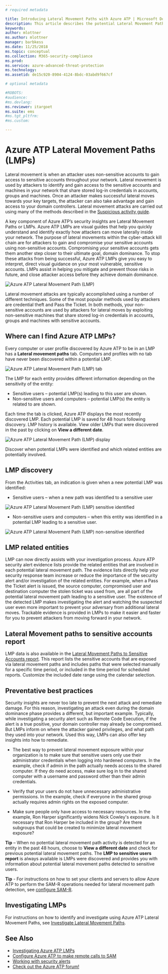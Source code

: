 ```yaml
---
# required metadata

title: Introducing Lateral Movement Paths with Azure ATP | Microsoft Docs
description: This article describes the potential Lateral Movement Paths (LMPs) of Azure Advanced Threat Protection (ATP).
keywords:
author: mlottner
ms.author: mlottner
manager: barbkess
ms.date: 11/25/2018
ms.topic: conceptual
ms.collection: M365-security-compliance
ms.prod:
ms.service: azure-advanced-threat-protection
ms.technology:
ms.assetid: de15c920-8904-4124-8bdc-03abd9f667cf

# optional metadata

#ROBOTS:
#audience:
#ms.devlang:
ms.reviewer: itargoet
ms.suite: ems
#ms.tgt_pltfrm:
#ms.custom:

---
```


# Azure ATP Lateral Movement Paths (LMPs) 

Lateral movement is when an attacker uses non-sensitive accounts to gain access to sensitive accounts throughout your network. Lateral movement is used by attackers to identify and gain access to the sensitive accounts and machines in your network that share stored log-in credentials in accounts, groups and machines. Once an attacker makes successful lateral moves towards your key targets, the attacker can also take advantage and gain access to your domain controllers. Lateral movement attacks are carried out using many of the methods described in the [Suspicious activity guide](suspicious-activity-guide.md).

A key component of Azure ATP’s security insights are Lateral Movement Paths or LMPs. Azure ATP LMPs are visual guides that help you quickly understand and identify exactly how attackers can move laterally inside your network. The purpose of lateral movements within the cyber-attack kill chain are for attackers to gain and compromise your sensitive accounts using non-sensitive accounts. Compromising your sensitive accounts gets them another step closer to their ultimate goal, domain dominance. To stop these attacks from being successful, Azure ATP LMPs give you easy to interpret, direct visual guidance on your most vulnerable, sensitive accounts. LMPs assist in helping you mitigate and prevent those risks in future, and close attacker access before they achieve domain dominance.

![Azure ATP Lateral Movement Path (LMP)](./media/atp-lmp.png)

Lateral movement attacks are typically accomplished using a number of different techniques. Some of the most popular methods used by attackers are credential theft and Pass the Ticket. In both methods, your non-sensitive accounts are used by attackers for lateral moves by exploiting non-sensitive machines that share stored log-in credentials in accounts, groups and machines with sensitive accounts.

## Where can I find Azure ATP LMPs?

Every computer or user profile discovered by Azure ATP to be in an LMP has  a **Lateral movement paths** tab. Computers and profiles with no tab have never been discovered within a potential LMP. 

![Azure ATP Lateral Movement Path (LMP) tab](./media/lateral-movement-path-tab.png)

The LMP for each entity provides different information depending on the sensitivity of the entity: 
- Sensitive users – potential LMP(s) leading to this user are shown.
- Non-sensitive users and computers – potential LMP(s) the entity is related to are shown. <br>

Each time the tab is clicked, Azure ATP displays the most recently discovered LMP. Each potential LMP is saved for 48 hours following discovery. LMP history is available. View older LMPs that were discovered in the past by clicking on **View a different date**. 

![Azure ATP Lateral Movement Path (LMP) display](./media/atp-lmp-complete.png)

Discover when potential LMPs were identified and which related entities are potentially involved. 

## LMP discovery

From the Activities tab, an indication is given when a new potential LMP was identified:
- Sensitive users – when a new path was identified to a sensitive user

![Azure ATP Lateral Movement Path (LMP) sensitive identified](./media/atp-lmp-activities.png)


- Non-sensitive users and computers – when this entity was identified in a potential LMP leading to a sensitive user.

![Azure ATP Lateral Movement Path (LMP) non-sensitive identified](./media/atp-lateral-non-sensitive.png)

## LMP related entities
LMP can now directly assists with your investigation process. Azure ATP security alert evidence lists provide the related entities that are involved in each potential lateral movement path. The evidence lists directly help your security response team increase or reduce the importance of the security alert and/or investigation of the related entities. For example, when a Pass the Ticket alert is issued, the source computer, compromised user and destination computer the stolen ticket was used from, are all part of the potential lateral movement path leading to a sensitive user. The existence of the detected LMP makes investigating the alert and watching the suspected user even more important to prevent your adversary from additional lateral moves. Trackable evidence is provided in LMPs to make it easier and faster for you to prevent attackers from moving forward in your network. 

## Lateral Movement paths to sensitive accounts report 
LMP data is also available in the [Lateral Movement Paths to Sensitive Accounts report](investigate-lateral-movement-path.md). This report lists the sensitive accounts that are exposed via lateral movement paths and includes paths that were selected manually for a specific time period, or included in the time period for scheduled reports.  Customize the included date range using the calendar selection. 

## Preventative best practices
Security insights are never too late to prevent the next attack and remediate damage. For this reason, investigating an attack even during the domain dominance phase provides a different, but important example. Typically, while investigating a security alert such as Remote Code Execution, if the alert is a true positive, your domain controller may already be compromised. But LMPs inform on where the attacker gained privileges, and what path they used into your network. Used this way, LMPs can also offer key insights into how to remediate.  

- The best way to prevent lateral movement exposure within your organization is to make sure that sensitive users only use their administrator credentials when logging into hardened computers. In the example, check if admin in the path actually needs access to the shared computer. If they do need access, make sure log in to the shared computer with a username and password other than their admin credentials.

- Verify that your users do not have unnecessary administrative permissions. In the example, check if everyone in the shared group actually requires admin rights on the exposed computer.

- Make sure people only have access to necessary resources. In the example, Ron Harper significantly widens Nick Cowley's exposure. Is it necessary that Ron Harper be included in the group? Are there subgroups that could be created to minimize lateral movement exposure?

**Tip** – When no potential lateral movement path activity is detected for an entity in the past 48 hours, choose to **View a different date** and check for previous potential lateral movement paths. The **LMP to sensitive users report** is always available is LMPs were discovered and provides you with information about potential lateral movement paths detected to sensitive users. 

**Tip** - For instructions on how to set your clients and servers to allow Azure ATP to perform the SAM-R operations needed for lateral movement path detection, see [configure SAM-R](install-atp-step8-samr.md).


## Investigating LMPs
For instructions on how to identify and investigate using Azure ATP Lateral Movement Paths, see [Investigate Lateral Movement Paths](investigate-lateral-movement-path.md).


## See Also
- [Investigating Azure ATP LMPs](investigate-lateral-movement-path.md)
- [Configure Azure ATP to make remote calls to SAM](install-atp-step8-samr.md)
- [Working with security alerts](working-with-suspicious-activities.md)
- [Check out the Azure ATP forum!](https://aka.ms/azureatpcommunity)
